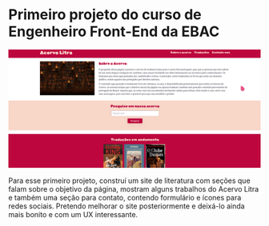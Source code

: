 # Primeiro projeto do curso de Engenheiro Front-End da EBAC

![Preview Acervo Litra - Acervo de Literatura e Traduções](./img/PreviewAcervoLitra.gif)

Para esse primeiro projeto, construí um site de literatura com seções que falam sobre o objetivo da página, mostram alguns trabalhos do Acervo Litra e também uma seção para contato, contendo formulário e ícones para redes sociais. Pretendo melhorar o site posteriormente e deixá-lo ainda mais bonito e com um UX interessante.
